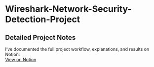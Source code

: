 # Wireshark-Network-Security-Detection-Project
## Detailed Project Notes

I’ve documented the full project workflow, explanations, and results on Notion:  
[View on Notion](https://bouncy-allosaurus-c6f.notion.site/Wireshark-Network-Security-Detection-Project-26173ecc6665804490c3c2d7f3139aec)
